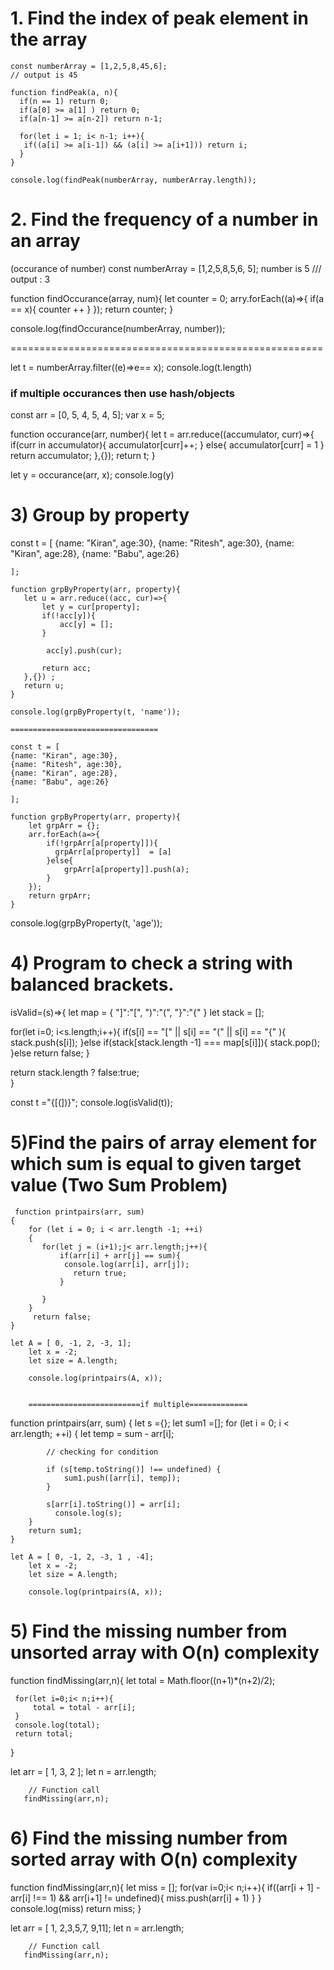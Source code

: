  # 1. Find the index of  peak element in the array
 ```
 const numberArray = [1,2,5,8,45,6];
 // output is 45
 
 function findPeak(a, n){
   if(n == 1) return 0;
   if(a[0] >= a[1] ) return 0;
   if(a[n-1] >= a[n-2]) return n-1;
   
   for(let i = 1; i< n-1; i++){
    if((a[i] >= a[i-1]) && (a[i] >= a[i+1])) return i;
   }
 }
 
 console.log(findPeak(numberArray, numberArray.length));
 ```
 # 2. Find the frequency of a number in an array
 (occurance of number)
 const numberArray = [1,2,5,8,5,6, 5];
 number is 5
 /// output : 3
 
 function findOccurance(array, num){
 let counter = 0;
 arry.forEach((a)=>{
 if(a == x){
 counter ++
 }
 });
 return counter;
 }
 
  console.log(findOccurance(numberArray, number));
  
  ======================================================
  
  let t = numberArray.filter((e)=>e== x);
  console.log(t.length)
  
  
  ### if multiple occurances then use hash/objects
  const arr = [0, 5, 4, 5, 4, 5];
 var x = 5;

function occurance(arr, number){
   let t = arr.reduce((accumulator, curr)=>{
      if(curr in accumulator){
          accumulator[curr]++;
      } else{
         accumulator[curr] = 1 
      }
      return accumulator;
   },{});
   return t;
}
 

let y = occurance(arr, x);
console.log(y)

# 3) Group by property
const t = [
    {name: "Kiran", age:30},
    {name: "Ritesh", age:30},
    {name: "Kiran", age:28},
    {name: "Babu", age:26}
    
    ];
    
    function grpByProperty(arr, property){
       let u = arr.reduce((acc, cur)=>{
           let y = cur[property];
           if(!acc[y]){
               acc[y] = [];
           }
          
            acc[y].push(cur);
           
           return acc;
       },{}) ;
       return u;
    }
    
    console.log(grpByProperty(t, 'name'));
    
    =================================
    
    const t = [
    {name: "Kiran", age:30},
    {name: "Ritesh", age:30},
    {name: "Kiran", age:28},
    {name: "Babu", age:26}
    
    ];
    
    function grpByProperty(arr, property){
        let grpArr = {};
        arr.forEach(a=>{
            if(!grpArr[a[property]]){
              grpArr[a[property]]  = [a]
            }else{
                grpArr[a[property]].push(a); 
            }
        });
        return grpArr;
    }
    
   console.log(grpByProperty(t, 'age'));
   
   # 4) Program to check a string with balanced brackets.
   
   isValid=(s)=>{
    let map = {
        "]":"[",
        ")":"(",
        "}":"{"
    }
   let stack = [];
   
   for(let i=0; i<s.length;i++){
       if(s[i] == "[" || s[i] == "(" || s[i] == "{"  ){
           stack.push(s[i]);
       }else if(stack[stack.length -1] === map[s[i]]){
           stack.pop();
       }else return false;
   }
    
  return stack.length ? false:true;  
}

const t ="{[(])}";
console.log(isValid(t));
   
 
 
 # 5)Find the pairs of array element for which sum is equal to given target value (Two Sum Problem)
 
     function printpairs(arr, sum)
    {
        for (let i = 0; i < arr.length -1; ++i)
        {
           for(let j = (i+1);j< arr.length;j++){
               if(arr[i] + arr[j] == sum){
                console.log(arr[i], arr[j]);
                  return true;
               }
              
           }
        }
         return false;
    }
    
    let A = [ 0, -1, 2, -3, 1];
        let x = -2;
        let size = A.length;
        
        console.log(printpairs(A, x));
        
        
        =========================if multiple=============
        
        
   function printpairs(arr, sum)
    {
        let s ={};
        let sum1 =[];
        for (let i = 0; i < arr.length; ++i)
        {
            let temp = sum - arr[i];
 
            // checking for condition
         
            if (s[temp.toString()] !== undefined) {
                sum1.push([arr[i], temp]);
            }
            
            s[arr[i].toString()] = arr[i];
              console.log(s);
        }
        return sum1;
    }
    
    let A = [ 0, -1, 2, -3, 1 , -4];
        let x = -2;
        let size = A.length;
        
        console.log(printpairs(A, x));
        
        
   # 5) Find the missing number from unsorted array with O(n) complexity
   
   function findMissing(arr,n){
      let total = Math.floor((n+1)*(n+2)/2);

     for(let i=0;i< n;i++){
         total = total - arr[i];
     }
     console.log(total);
     return total;
   }
   
   let arr = [ 1, 3,  2 ];
        let n = arr.length;
 
        // Function call
       findMissing(arr,n);
 # 6)  Find the missing number from sorted array with O(n) complexity
 function findMissing(arr,n){
let miss = [];
for(var i=0;i< n;i++){
        if((arr[i + 1] - arr[i] !== 1) && arr[i+1] != undefined){
           miss.push(arr[i] + 1) 
        }
}
console.log(miss)
return miss;
}

let arr = [ 1, 2,3,5,7, 9,11];
        let n = arr.length;
 
        // Function call
       findMissing(arr,n);
